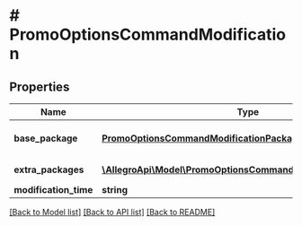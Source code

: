 # # PromoOptionsCommandModification

## Properties

Name | Type | Description | Notes
------------ | ------------- | ------------- | -------------
**base_package** | [**PromoOptionsCommandModificationPackage**](PromoOptionsCommandModificationPackage.md) | The base package. Available packages can be determined using &lt;a href&#x3D;\&quot;#operation/getAvailableOfferPromotionPackages\&quot;&gt;GET /sale/offer-promotion-packages&lt;/a&gt;. | [optional]
**extra_packages** | [**\AllegroApi\Model\PromoOptionsCommandModificationPackage[]**](PromoOptionsCommandModificationPackage.md) | Extra packages to be set on offer. Omitting this parameter will preserve the packages already present. | [optional]
**modification_time** | **string** | Time at which the modification will be applied. | [optional]

[[Back to Model list]](../../README.md#models) [[Back to API list]](../../README.md#endpoints) [[Back to README]](../../README.md)
